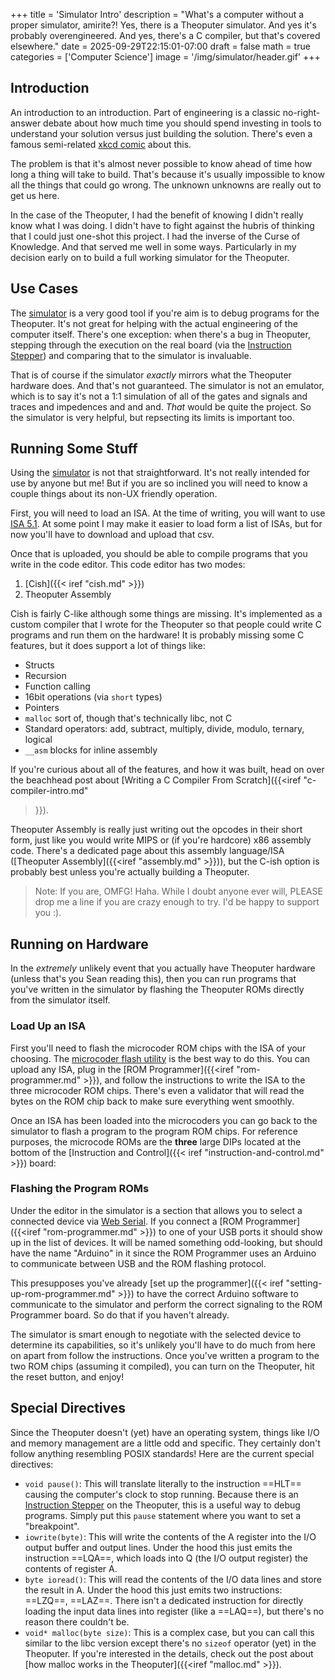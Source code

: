 +++
title = 'Simulator Intro'
description = "What's a computer without a proper simulator, amirite?! Yes, there is a Theoputer simulator. And yes it's probably overengineered. And yes, there's a C compiler, but that's covered elsewhere."
date = 2025-09-29T22:15:01-07:00
draft = false
math = true
categories = ['Computer Science']
image = '/img/simulator/header.gif'
+++

## Introduction

An introduction to an introduction. Part of engineering is a classic
no-right-answer debate about how much time you should spend investing
in tools to understand your solution versus just building the
solution. There's even a famous semi-related
[xkcd comic](https://xkcd.com/1205/) about this.

The problem is that it's almost never possible to know ahead of time
how long a thing will take to build. That's because it's usually
impossible to know all the things that could go wrong. The unknown
unknowns are really out to get us here.

In the case of the Theoputer, I had the benefit of knowing I didn't
really know what I was doing. I didn't have to fight against the
hubris of thinking that I could just one-shot this project. I had the
inverse of the Curse of Knowledge. And that served me well in some
ways. Particularly in my decision early on to build a full working
simulator for the Theoputer.

## Use Cases

The [simulator](/simulator) is a very good tool if you're aim is to
debug programs for the Theoputer. It's not great for helping with the
actual engineering of the computer itself. There's one exception: when
there's a bug in Theoputer, stepping through the execution on the real
board (via the
[Instruction Stepper](/posts/clock-extras#instruction-stepper)) and
comparing that to the simulator is invaluable.

That is of course if the simulator *exactly* mirrors what the
Theoputer hardware does. And that's not guaranteed. The simulator is
not an emulator, which is to say it's not a 1:1 simulation of all of
the gates and signals and traces and impedences and and and. *That*
would be quite the project. So the simulator is very helpful, but
repsecting its limits is important too.

## Running Some Stuff

Using the [simulator](/simulator) is not that straightforward. It's
not really intended for use by anyone but me! But if you are so
inclined you will need to know a couple things about its non-UX
friendly operation.

First, you will need to load an ISA. At the time of writing, you will
want to use [ISA 5.1](/isa/ISA-V5.1.csv). At some point I may make it
easier to load form a list of ISAs, but for now you'll have to
download and upload that csv.

Once that is uploaded, you should be able to compile programs that you
write in the code editor. This code editor has two modes:

1. [Cish]({{< iref "cish.md" >}})
1. Theoputer Assembly

Cish is fairly C-like although some things are missing. It's
implemented as a custom compiler that I wrote for the Theoputer so
that people could write C programs and run them on the hardware! It is
probably missing some C features, but it does support a lot of things
like:

- Structs
- Recursion
- Function calling
- 16bit operations (via `short` types)
- Pointers
- `malloc` sort of, though that's technically libc, not C
- Standard operators: add, subtract, multiply, divide, modulo, ternary, logical
- `__asm` blocks for inline assembly

If you're curious about all of the features, and how it was built,
head on over the beachhead post about
[Writing a C Compiler From Scratch]({{<iref "c-compiler-intro.md"
>}}).

Theoputer Assembly is really just writing out the opcodes in their
short form, just like you would write MIPS or (if you're hardcore) x86
assembly code. There's a dedicated page about this assembly
language/ISA ([Theoputer Assembly]({{<iref "assembly.md" >}})), but
the C-ish option is probably best unless you're actually building a
Theoputer.

> Note: If you are, OMFG! Haha. While I doubt anyone ever will, PLEASE
  drop me a line if you are crazy enough to try. I'd be happy to
  support you :).

## Running on Hardware

In the *extremely* unlikely event that you actually have Theoputer
hardware (unless that's you Sean reading this), then you can run
programs that you've written in the simulator by flashing the
Theoputer ROMs directly from the simulator itself.

### Load Up an ISA

First you'll need to flash the microcoder ROM chips with the ISA of
your choosing. The [microcoder flash utility](/simulator/programmer)
is the best way to do this. You can upload any ISA, plug in the
[ROM Programmer]({{<iref "rom-programmer.md" >}}), and follow the
instructions to write the ISA to the three microcoder ROM
chips. There's even a validator that will read the bytes on the ROM
chip back to make sure everything went smoothly.

Once an ISA has been loaded into the microcoders you can go back to
the simulator to flash a program to the program ROM chips. For
reference purposes, the microcode ROMs are the **three** large DIPs
located at the bottom of the [Instruction and Control]({{< iref
"instruction-and-control.md" >}}) board:

<kicanvas-embed
    src="/pcb/Instruction and Control V8.20250912.kicad_pcb"
    layers="Edge.Cuts, F.Fab, F.SilkS, Holes"
    controls="basic+"></kicanvas-embed>

### Flashing the Program ROMs

Under the editor in the simulator is a section that allows you to
select a connected device via
[Web Serial](https://developer.mozilla.org/en-US/docs/Web/API/Web_Serial_API). If
you connect a [ROM Programmer]({{<iref "rom-programmer.md" >}}) to one
of your USB ports it should show up in the list of devices. It will be
named something odd-looking, but should have the name "Arduino" in it
since the ROM Programmer uses an Arduino to communicate between USB
and the ROM flashing protocol.

This presupposes you've already [set up the programmer]({{< iref
"setting-up-rom-programmer.md" >}}) to have the correct Arduino
software to communicate to the simulator and perform the correct
signaling to the ROM Programmer board. So do that if you haven't
already.

The simulator is smart enough to negotiate with the selected device to
determine its capabilities, so it's unlikely you'll have to do much
from here on apart from follow the instructions. Once you've written a
program to the two ROM chips (assuming it compiled), you can turn on
the Theoputer, hit the reset button, and enjoy!

## Special Directives

Since the Theoputer doesn't (yet) have an operating system, things
like I/O and memory management are a little odd and specific. They
certainly don't follow anything resembling POSIX standards! Here are
the current special directives:

- `void pause()`: This will translate literally to the instruction
  ==HLT== causing the computer's clock to stop running. Because there
  is an [Instruction Stepper](/posts/clock-extras#instruction-stepper)
  on the Theoputer, this is a useful way to debug programs. Simply put
  this `pause` statement where you want to set a "breakpoint".
- `iowrite(byte)`: This will write the contents of the A register into
  the I/O output buffer and output lines. Under the hood this just
  emits the instruction ==LQA==, which loads into Q (the I/O output
  register) the contents of register A.
- `byte ioread()`: This will read the contents of the I/O data lines
  and store the result in A. Under the hood this just emits two
  instructions: ==LZQ==, ==LAZ==. There isn't a dedicated instruction
  for directly loading the input data lines into register (like a
  ==LAQ==), but there's no reason there couldn't be.
- `void* malloc(byte size)`: This is a complex case, but you can call
  this similar to the libc version except there's no `sizeof` operator
  (yet) in the Theoputer. If you're interested in the details, check
  out the post about [how malloc works in the Theoputer]({{<iref
  "malloc.md" >}}).
